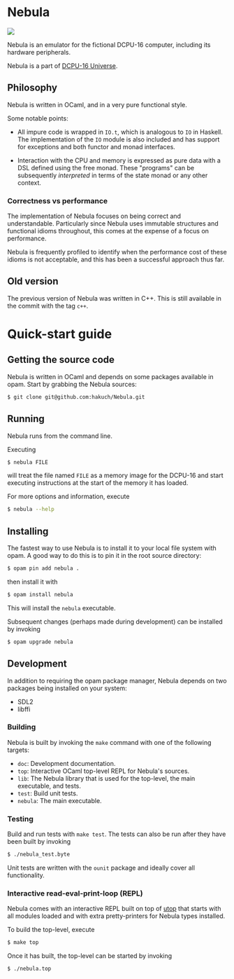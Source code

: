 # Nebula

![](https://github.com/hakuch/Nebula/blob/master/img/monitor-animation.gif)

Nebula is an emulator for the fictional DCPU-16 computer, including its hardware
peripherals.

Nebula is a part of [DCPU-16 Universe](https://github.com/hakuch/Dcpu16Universe).

## Philosophy

Nebula is written in OCaml, and in a very pure functional style.

Some notable points:

- All impure code is wrapped in `IO.t`, which is analogous to `IO` in Haskell. The implementation of the `IO` module is also included and has support for exceptions and both functor and monad interfaces.

- Interaction with the CPU and memory is expressed as pure data with a DSL defined using the free monad. These "programs" can be subsequently _interpreted_ in terms of the state monad or any other context.

### Correctness vs performance

The implementation of Nebula focuses on being correct and understandable. Particularly since Nebula uses immutable structures and functional idioms throughout, this comes at the expense of a focus on performance.

Nebula is frequently profiled to identify when the performance cost of these idioms is not acceptable, and this has been a successful approach thus far.

## Old version

The previous version of Nebula was written in C++. This is still available in the commit with the tag `c++`.

# Quick-start guide

## Getting the source code

Nebula is written in OCaml and depends on some packages available in opam. Start by grabbing the Nebula sources:

```bash
$ git clone git@github.com:hakuch/Nebula.git
```

## Running

Nebula runs from the command line.

Executing

```bash
$ nebula FILE
```

will treat the file named `FILE` as a memory image for the DCPU-16 and start executing instructions at the start of the memory it has loaded.

For more options and information, execute

```bash
$ nebula --help
```

## Installing

The fastest way to use Nebula is to install it to your local file system with opam. A good way to do this is to pin it in the root source directory:

```bash
$ opam pin add nebula .
```

then install it with

```bash
$ opam install nebula
```

This will install the `nebula` executable.

Subsequent changes (perhaps made during development) can be installed by invoking

```bash
$ opam upgrade nebula
```

## Development

In addition to requiring the opam package manager, Nebula depends on two packages being installed on your system:

- SDL2
- libffi

### Building

Nebula is built by invoking the `make` command with one of the following targets:

- `doc`: Development documentation.
- `top`: Interactive OCaml top-level REPL for Nebula's sources.
- `lib`: The Nebula library that is used for the top-level, the main executable, and tests.
- `test`: Build unit tests.
- `nebula`: The main executable.

### Testing

Build and run tests with `make test`. The tests can also be run after they have been built by invoking

```bash
$ ./nebula_test.byte
```

Unit tests are written with the `ounit` package and ideally cover all functionality.

### Interactive read-eval-print-loop (REPL)

Nebula comes with an interactive REPL built on top of [utop](https://opam.ocaml.org/blog/about-utop/) that starts with all modules loaded and with extra pretty-printers for Nebula types installed.

To build the top-level, execute

```bash
$ make top
```

Once it has built, the top-level can be started by invoking

```bash
$ ./nebula.top
```
